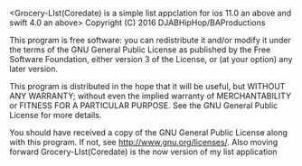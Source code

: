 <Grocery-LIst(Coredate) is a simple list appclation for ios 11.0 an above and swift 4.0 an above>
Copyright (C) 2016  DJABHipHop/BAProductions

This program is free software: you can redistribute it and/or modify
it under the terms of the GNU General Public License as published by
the Free Software Foundation, either version 3 of the License, or
(at your option) any later version.

This program is distributed in the hope that it will be useful,
but WITHOUT ANY WARRANTY; without even the implied warranty of
MERCHANTABILITY or FITNESS FOR A PARTICULAR PURPOSE.  See the
GNU General Public License for more details.

You should have received a copy of the GNU General Public License
along with this program.  If not, see <http://www.gnu.org/licenses/>.
Also moving forward Grocery-LIst(Coredate) is the now version of my list application
